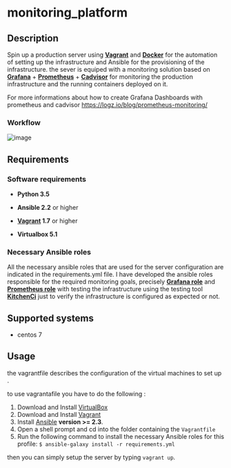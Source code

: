 # monitoring_platform
## Description

Spin up a production server using **[Vagrant](https://www.vagrantup.com/)** and **[Docker](https://www.docker.com/what-docker/)** for the automation of setting up the infrastructure and Ansible for the provisioning of the infrastructure.
the sever is equiped with a monitoring solution based on **[Grafana](https://grafana.com/)** + **[Prometheus](https://prometheus.io/)** +  **[Cadvisor](https://github.com/google/cadvisor)** for monitoring the production infrastructure and the running containers deployed on it.

For more informations about how to create Grafana Dashboards with prometheus and cadvisor https://logz.io/blog/prometheus-monitoring/

### Workflow

![image](https://linoxide.com/wp-content/uploads/2016/12/PromArch.png)


## Requirements
### Software requirements

- **Python 3.5**

- **Ansible 2.2** or higher

- **[Vagrant](https://www.vagrantup.com/) 1.7** or higher 

- **Virtualbox 5.1**
### Necessary Ansible roles

All the necessary ansible roles that are used for the server configuration are indicated in the requirements.yml file.
I have developed the ansible roles responsible for the required monitoring goals, precisely **[Grafana role](https://github.com/sbouii/Grafana-ansible)** and  **[Prometheus role](https://github.com/sbouii/Prometheus-ansible)** with testing the infrastructure using the testing tool **[KitchenCi](http://kitchen.ci/)** just to verify the infrastructure is configured as expected or not.

## Supported systems

- centos 7

## Usage 

the vagrantfile describes the configuration of the virtual machines to set up .

to use vagrantafile you have to do the following :

1. Download and Install [VirtualBox](https://www.virtualbox.org/wiki/Downloads)
2. Download and Install [Vagrant](https://www.vagrantup.com/downloads.html)
3. Install [Ansible](http://docs.ansible.com/intro_installation.html) **version >= 2.3**.
4. Open a shell prompt and cd into the folder containing the `Vagrantfile`
5. Run the following command to install the necessary Ansible roles for this profile: `$ ansible-galaxy install -r requirements.yml`

then you can simply setup the server by typing `vagrant up`.
